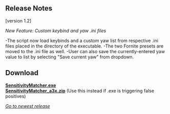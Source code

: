 ## Release Notes

[version 1.2] 

_New Feature: Custom keybind and yaw .ini files_

-The script now load keybinds and a custom yaw list from respective .ini files placed in the directory of the executable. 
-The two Fornite presets are moved to the .ini file as well. 
-User can also save the currently-entered yaw value to list by selecting "Save current yaw" from dropdown.

## Download

[**SensitivityMatcher.exe**](https://github.com/KovaaK/SensitivityMatcher/releases/download/1.2/SensitivityMatcher.exe) \
[**SensitivityMatcher_a3x.zip**](https://github.com/KovaaK/SensitivityMatcher/releases/download/1.2/SensitivityMatcher_a3x.zip) (Use this instead if .exe is triggering false positives)

[_Go to newest release_](https://github.com/KovaaK/SensitivityMatcher/releases/latest)
